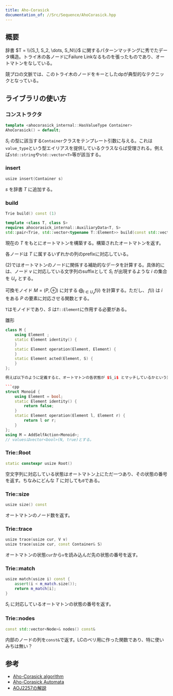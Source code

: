 ```yaml
---
title: Aho-Corasick
documentation_of: //Src/Sequence/AhoCorasick.hpp
---
```


## 概要

辞書 $T = \\{S_1, S_2, \dots, S_N\\}$ に関するパターンマッチングに秀でたデータ構造。トライ木の各ノードにFailure Linkなるものを張ったものであり、オートマトンをなしている。

競プロの文脈では、このトライ木のノードをキーとしたdpが典型的なテクニックとなっている。

## ライブラリの使い方

### コンストラクタ

```cpp
template <ahocorasick_internal::HasValueType Container>
AhoCorasick() = default;
```

$S_i$ の型に該当する`Container`クラスをテンプレート引数に与える。これは`value_type`という型エイリアスを提供しているクラスならば受理される。例えば`std::string`や`std::vector<T>`等が該当する。

### insert

```cpp
usize insert(Container s)
```

$s$ を辞書 $T$ に追加する。

### build

```cpp
Trie build() const (1)

template <class T, class S>
requires ahocorasick_internal::AuxiliaryData<T, S>
std::pair<Trie, std::vector<typename T::Element>> build(const std::vector<S>& values) const (2)
```

現在の $T$ をもとにオートマトンを構築する。構築されたオートマトンを返す。

各ノードは $T$ に属するいずれかの列のprefixに対応している。

(2)ではオートマトンのノードに関係する補助的なデータを計算する。具体的には、ノード $v$ に対応している文字列のsuffixとして $S_i$ が出現するような $i$ の集合を $U_{v}$ とする。 

可換モノイド $M = (P, \oplus)$ に対する $\bigoplus_{i\in U_{v}} f(i)$ を計算する。ただし、 $f(i)$ は $i$ をある $P$ の要素に対応させる関数とする。

`T`はモノイドであり、$S$ は`T::Element`に作用する必要がある。

雛形

```cpp
class M {
    using Element ;
    static Element identity() {
    }
    static Element operation(Element, Element) {
    }
    static Element acted(Element, S) {
    }
};

例えば以下のように定義すると、オートマトンの各状態が $S_i$ とマッチしているかという意味で受理状態か否かが計算できる。

```cpp
struct Monoid {
    using Element = bool;
    static Element identity() {
        return false;
    }
    static Element operation(Element l, Element r) {
        return l or r;
    }
};
using M = AddSelfAction<Monoid>;
// valuesはvector<bool>(N, true)とする。
```

### Trie::Root

```cpp
static constexpr usize Root()
```

空文字列に対応している状態はオートマトン上にただ一つあり、その状態の番号を返す。ちなみにどんな $T$ に対しても`0`である。

### Trie::size

```cpp
usize size() const
```

オートマトンのノード数を返す。

### Trie::trace

```cpp
usize trace(usize cur, V v)
usize trace(usize cur, const Container& S)
```

オートマトンの状態`cur`から`v`を読み込んだ先の状態の番号を返す。

### Trie::match

```cpp
usize match(usize i) const {
    assert(i < m_match.size());
    return m_match[i];
}
```

$S_i$ に対応しているオートマトンの状態の番号を返す。

### Trie::nodes

```cpp
const std::vector<Node>& nodes() const&
```

内部のノードの列を`const&`で返す。LCのベリ用に作った関数であり、特に使いみちは無い？

## 参考

- [Aho-Corasick algorithm](https://cp-algorithms.com/string/aho_corasick.html)
- [Aho-Corasick Automata](https://web.stanford.edu/class/archive/cs/cs166/cs166.1166/lectures/02/Slides02.pdf)
- [AOJ2257の解説](https://jag-icpc.org/?plugin=attach&refer=2011%2FPractice%2F%E6%A8%A1%E6%93%AC%E5%9B%BD%E5%86%85%E4%BA%88%E9%81%B8%2F%E8%AC%9B%E8%A9%95&openfile=f.pdf)
